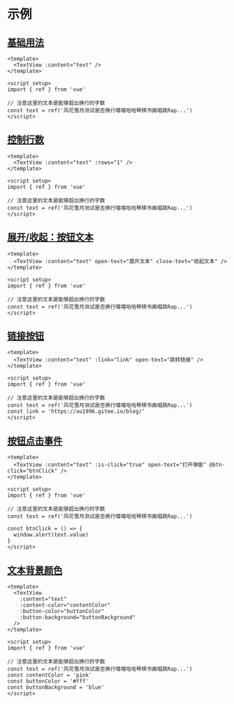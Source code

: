 # 示例

<script setup>
import ExampleBasic from './examples/ExampleBasic.vue'
import ExampleRows from './examples/ExampleRows.vue'
import ExampleButtonText from './examples/ExampleButtonText.vue'
import ExampleLink from './examples/ExampleLink.vue'
import ExampleBtnClick from './examples/ExampleBtnClick.vue'
import ExampleColor from './examples/ExampleColor.vue'
</script>

## [基础用法](https://github.com/au1996/text-view/blob/master/docs/examples/ExampleBasic.vue)

<ExampleBasic />

```vue
<template>
  <TextView :content="text" />
</template>

<script setup>
import { ref } from 'vue'

// 注意这里的文本是能够超出换行的字数
const text = ref('风花雪月测试是否换行嘻嘻哈哈琴棋书画唱跳Rap...')
</script>
```

## [控制行数](https://github.com/au1996/text-view/blob/master/docs/examples/ExampleRows.vue)

<ExampleRows />

```vue
<template>
  <TextView :content="text" :rows="1" />
</template>

<script setup>
import { ref } from 'vue'

// 注意这里的文本是能够超出换行的字数
const text = ref('风花雪月测试是否换行嘻嘻哈哈琴棋书画唱跳Rap...')
</script>
```

## [展开/收起：按钮文本](https://github.com/au1996/text-view/blob/master/docs/examples/ExampleButtonText.vue)

<ExampleButtonText />

```vue
<template>
  <TextView :content="text" open-text="展开文本" close-text="收起文本" />
</template>

<script setup>
import { ref } from 'vue'

// 注意这里的文本是能够超出换行的字数
const text = ref('风花雪月测试是否换行嘻嘻哈哈琴棋书画唱跳Rap...')
</script>
```

## [链接按钮](https://github.com/au1996/text-view/blob/master/docs/examples/ExampleLink.vue)

<ExampleLink />

```vue
<template>
  <TextView :content="text" :link="link" open-text="跳转链接" />
</template>

<script setup>
import { ref } from 'vue'

// 注意这里的文本是能够超出换行的字数
const text = ref('风花雪月测试是否换行嘻嘻哈哈琴棋书画唱跳Rap...')
const link = 'https://au1996.gitee.io/blog/'
</script>
```

## [按钮点击事件](https://github.com/au1996/text-view/blob/master/docs/examples/ExampleBtnClick.vue)

<ExampleBtnClick />

```vue
<template>
  <TextView :content="text" :is-click="true" open-text="打开弹窗" @btn-click="btnClick" />
</template>

<script setup>
import { ref } from 'vue'

// 注意这里的文本是能够超出换行的字数
const text = ref('风花雪月测试是否换行嘻嘻哈哈琴棋书画唱跳Rap...')

const btnClick = () => {
  window.alert(text.value)
}
</script>
```

## [文本背景颜色](https://github.com/au1996/text-view/blob/master/docs/examples/ExampleColor.vue)

<ExampleColor />

```vue
<template>
  <TextView
    :content="text"
    :content-color="contentColor"
    :button-color="buttonColor"
    :button-background="buttonBackground"
  />
</template>

<script setup>
import { ref } from 'vue'

// 注意这里的文本是能够超出换行的字数
const text = ref('风花雪月测试是否换行嘻嘻哈哈琴棋书画唱跳Rap...')
const contentColor = 'pink'
const buttonColor = '#fff'
const buttonBackground = 'blue'
</script>
```
